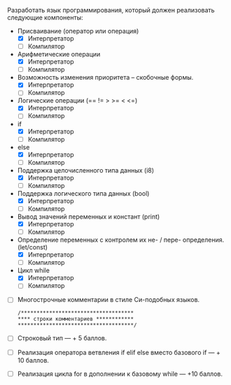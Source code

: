 Разработать язык программирования, который должен реализовать следующие компоненты:

- Присваивание (оператор или операция)
    - [x] Интерпретатор
    - [ ] Компилятор
- Арифметические операции
    - [x] Интерпретатор
    - [ ] Компилятор
- Возможность изменения приоритета – скобочные формы. 
    - [x] Интерпретатор
    - [ ] Компилятор
- Логические операции (== != > >= < <=)
    - [x] Интерпретатор
    - [ ] Компилятор
- if
    - [x] Интерпретатор
    - [ ] Компилятор
- else
    - [x] Интерпретатор
    - [ ] Компилятор
- Поддержка целочисленного типа данных (i8)
    - [x] Интерпретатор
    - [ ] Компилятор
- Поддержка логического типа данных (bool)
    - [x] Интерпретатор
    - [ ] Компилятор
- Вывод значений переменных и констант (print)
    - [x] Интерпретатор
    - [ ] Компилятор
- Определение переменных с контролем их не- / пере- определения. (let/const)
    - [x] Интерпретатор
    - [ ] Компилятор
- Цикл while
    - [x] Интерпретатор
    - [ ] Компилятор
- [ ] Многострочные комментарии в стиле Си-подобных языков.
  ```
  /************************************
  **** строки комментариев ************
  *************************************/
  ```

- [ ] Строковый тип — + 5 баллов.
- [ ] Реализация оператора ветвления if elif else вместо базового if — + 10 баллов.
- [ ] Реализация цикла for в дополнении к базовому while — +10 баллов.


